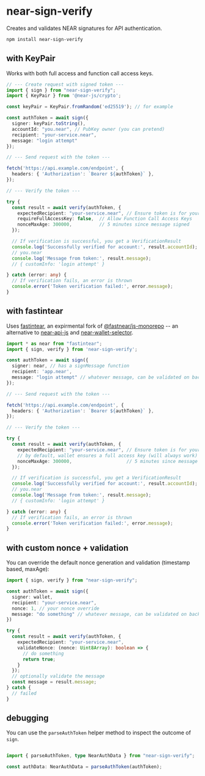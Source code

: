 # near-sign-verify

Creates and validates NEAR signatures for API authentication.

```bash
npm install near-sign-verify
```

## with KeyPair

Works with both full access and function call access keys.

```typescript
// --- Create request with signed token ---
import { sign } from "near-sign-verify";
import { KeyPair } from '@near-js/crypto';

const keyPair = KeyPair.fromRandom('ed25519'); // for example

const authToken = await sign({
  signer: keyPair.toString(),
  accountId: "you.near", // PubKey owner (you can pretend)
  recipient: "your-service.near",
  message: "login attempt"
});

// --- Send request with the token ---

fetch('https://api.example.com/endpoint', {
  headers: { 'Authorization': `Bearer ${authToken}` },
});

// --- Verify the token ---

try {
  const result = await verify(authToken, {
    expectedRecipient: "your-service.near", // Ensure token is for your service
    requireFullAccessKey: false,  // Allow Function Call Access Keys
    nonceMaxAge: 300000,          // 5 minutes since message signed
  });

  // If verification is successful, you get a VerificationResult
  console.log('Successfully verified for account:', result.accountId);
  // you.near
  console.log('Message from token:', result.message);
  // { customInfo: 'login attempt' }

} catch (error: any) {
  // If verification fails, an error is thrown
  console.error('Token verification failed:', error.message);
}
```

## with fastintear

Uses [fastintear](https://github.com/elliotBraem/fastintear), an expirmental fork of [@fastnear/js-monorepo](https://github.com/fastnear/js-monorepo) -- an alternative to [near-api-js](https://github.com/near/near-api-js) and [near-wallet-selector](https://github.com/near/wallet-selector).

```typescript
import * as near from "fastintear";
import { sign, verify } from 'near-sign-verify';

const authToken = await sign({
  signer: near, // has a signMessage function
  recipient: 'app.near',
  message: "login attempt" // whatever message, can be validated on backend
});

// --- Send request with the token ---

fetch('https://api.example.com/endpoint', {
  headers: { 'Authorization': `Bearer ${authToken}` },
});

// --- Verify the token ---

try {
  const result = await verify(authToken, {
    expectedRecipient: "your-service.near", // Ensure token is for your service
    // by default, wallet ensures a full access key (will always work)
    nonceMaxAge: 300000,                    // 5 minutes since message signed
  });

  // If verification is successful, you get a VerificationResult
  console.log('Successfully verified for account:', result.accountId);
  // you.near
  console.log('Message from token:', result.message);
  // { customInfo: 'login attempt' }

} catch (error: any) {
  // If verification fails, an error is thrown
  console.error('Token verification failed:', error.message);
}
```

## with custom nonce + validation

You can override the default nonce generation and validation (timestamp based, maxAge):

```typescript
import { sign, verify } from "near-sign-verify";

const authToken = await sign({
  signer: wallet,
  recipient: "your-service.near",
  nonce: 1, // your nonce override
  message: "do something" // whatever message, can be validated on backend
})

try {
  const result = await verify(authToken, {
    expectedRecipient: "your-service.near",
    validateNonce: (nonce: Uint8Array): boolean => {
      // do something
      return true;
    }
  });
  // optionally validate the message
  const message = result.message;
} catch {
  // failed
}
```

## debugging

You can use the `parseAuthToken` helper method to inspect the outcome of `sign`.

```typescript

import { parseAuthToken, type NearAuthData } from "near-sign-verify";

const authData: NearAuthData = parseAuthToken(authToken);
```
